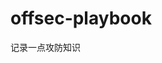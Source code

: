 
































































































































































































# offsec-playbook
记录一点攻防知识
